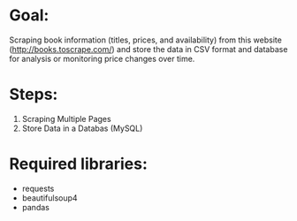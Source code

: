 # Goal:
Scraping book information (titles, prices, and availability) from this website (http://books.toscrape.com/) and store the data in CSV format and database for analysis or monitoring price changes over time.

# Steps: 
1. Scraping Multiple Pages 
2. Store Data in a Databas (MySQL)


<!--  
3. Scheduled Scraping + Historical Tracking
4. Exporting Data in Usable Formats (JSON/Excel/DB)
5. Error Handling + Logging
6. Notifications for Changes (Email or Slack)
7. Data Analysis / Dashboard (Streamlit or Flask) -->

<!-- ✅ Pagination

✅ Store in SQLite/Postgres

✅ Logging + Error handling

✅ Scheduling (daily/weekly scraping)

✅ Track changes over time

✅ Optional: Dashboard or notification system -->

# Required libraries:
- requests
- beautifulsoup4
- pandas
